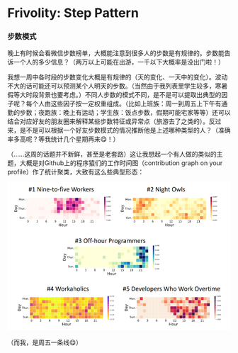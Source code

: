 # Frivolity: Step Pattern

### 步数模式

晚上有时候会看微信步数榜单，大概能注意到很多人的步数是有规律的。步数能告诉一个人的多少信息？（两万以上可能在出游，一千以下大概率是没出门啦！）

我想一周中各时段的步数变化大概是有规律的（天的变化、一天中的变化）。波动不大的话可能还可以预测某个人明天的步数。（当然由于我列表里学生较多，寒暑假等大时段背景也要考虑。）不同人步数的模式不同，是不是可以提取出典型的因子呢？每个人由这些因子按一定权重组成。（比如上班族：周一到周五上下午有通勤的步数；夜跑族：晚上有运动；学生族：饭点步数，假期可能宅家等等）还可以结合对应好友的朋友圈来解释某些步数特征或异常点（旅游去了之类的）。反过来，是不是可以根据一个好友步数模式的情况推断他是上述哪种类型的人？（准确率多高呢？等我统计几个星期再来:yum:！）

（……这周的话题并不新鲜，甚至是老套路）这让我想起一个有人做的类似的主题，大概是对Github上的程序猿们的工作时间图（contribution graph on your profile）作了统计聚类，大致有这么些典型形态：

![](./graph/23.8.4.png)

（而我，是周五一条线:yum:）